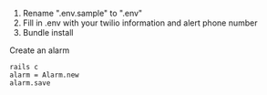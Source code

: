 1. Rename ".env.sample" to ".env"
2. Fill in .env with your twilio information and alert phone number
3. Bundle install


Create an alarm

```
rails c
alarm = Alarm.new
alarm.save
```

